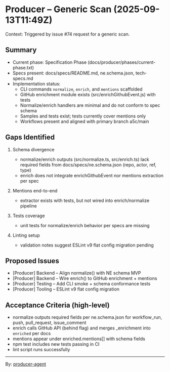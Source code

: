 # Producer – Generic Scan (2025-09-13T11:49Z)

Context: Triggered by issue #74 request for a generic scan.

## Summary
- Current phase: Specification Phase (docs/producer/phases/current-phase.txt)
- Specs present: docs/specs/README.md, ne.schema.json, tech-specs.md
- Implementation status:
  - CLI commands `normalize`, `enrich`, and `mentions` scaffolded
  - GitHub enrichment module exists (src/enrichGithubEvent.js) with tests
  - Normalize/enrich handlers are minimal and do not conform to spec schema
  - Samples and tests exist; tests currently cover mentions only
  - Workflows present and aligned with primary branch a5c/main

## Gaps Identified
1) Schema divergence
   - normalize/enrich outputs (src/normalize.ts, src/enrich.ts) lack required fields from docs/specs/ne.schema.json (repo, actor, ref, type)
   - enrich does not integrate enrichGithubEvent nor mentions extraction per spec

2) Mentions end-to-end
   - extractor exists with tests, but not wired into enrich/normalize pipeline

3) Tests coverage
   - unit tests for normalize/enrich behavior per specs are missing

4) Linting setup
   - validation notes suggest ESLint v9 flat config migration pending

## Proposed Issues
- [Producer] Backend – Align normalize() with NE schema MVP
- [Producer] Backend – Wire enrich() to GitHub enrichment + mentions
- [Producer] Testing – Add CLI smoke + schema conformance tests
- [Producer] Tooling – ESLint v9 flat config migration

## Acceptance Criteria (high-level)
- normalize outputs required fields per ne.schema.json for workflow_run, push, pull_request, issue_comment
- enrich calls GitHub API (behind flag) and merges _enrichment into `enriched` per docs
- mentions appear under enriched.mentions[] with schema fields
- npm test includes new tests passing in CI
- lint script runs successfully

---

By: [producer-agent](https://app.a5c.ai/a5c/agents/development/producer-agent)

